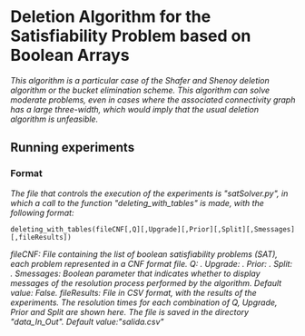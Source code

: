 # Deletion Algorithm for the Satisfiability Problem based on Boolean Arrays
_This algorithm is a particular case of the Shafer and Shenoy deletion algorithm or the bucket elimination scheme. This algorithm can solve moderate problems, even in cases where the associated connectivity graph has a large three-width, which would imply that the usual deletion algorithm is unfeasible._

## Running experiments
### Format
_The file that controls the execution of the experiments is "satSolver.py", in which a call to the function "deleting_with_tables" is made, with the following format:_
```
deleting_with_tables(fileCNF[,Q][,Upgrade][,Prior][,Split][,Smessages][,fileResults])
```
_fileCNF: File containing the list of boolean satisfiability problems (SAT), each problem represented in a CNF format file._
_Q: ._
_Upgrade: ._
_Prior: ._
_Split: ._
_Smessages: Boolean parameter that indicates whether to display messages of the resolution process performed by the algorithm. Default value: False._
_fileResults: File in CSV format, with the results of the experiments. The resolution times for each combination of Q, Upgrade, Prior and Split are shown here. The file is saved in the directory "data_In_Out". Default value:"salida.csv"_